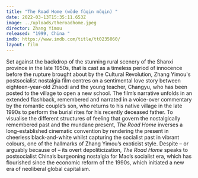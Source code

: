 ```yaml
---
title: "The Road Home (wǒde fùqin mǔqin) "
date: 2022-03-13T15:35:11.653Z
image: ../uploads/theroadhome.jpeg
director: Zhang Yimou
released: "1999, China "
imdb: https://www.imdb.com/title/tt0235060/
layout: film
---
```

Set against the backdrop of the stunning rural scenery of the Shanxi province in the late 1950s, that is cast as a timeless period of innocence before the rupture brought about by the Cultural Revolution, Zhang Yimou's postsocialist nostalgia film centres on a sentimental love story between eighteen-year-old Zhaodi and the young teacher, Changyu, who has been posted to the village to open a new school. The film’s narrative unfolds in an extended flashback, remembered and narrated in a voice-over commentary by the romantic couple’s son, who returns to his native village in the late 1990s to perform the burial rites for his recently deceased father. To visualise the different structures of feeling that govern the nostalgically remembered past and the mundane present, *The Road Home* inverses a long-established cinematic convention by rendering the present in cheerless black-and-white whilst capturing the socialist past in vibrant colours, one of the hallmarks of Zhang Yimou’s exoticist style. Despite – or arguably because of – its overt depoliticization, *The Road Home* speaks to postsocialist China’s burgeoning nostalgia for Mao’s socialist era, which has flourished since the economic reform of the 1990s, which initiated a new era of neoliberal global capitalism.